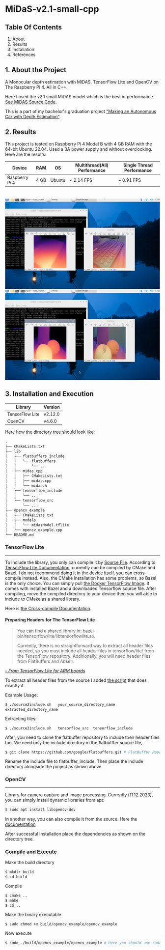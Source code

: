 # MiDaS-v2.1-small-cpp

## Table Of Contents

1. About
2. Results
3. Installation
4. References

## 1. About the Project

 A Monocular depth estimation with MiDAS, TensorFlow Lite and OpenCV on The Raspberry Pi 4. All in C++.

Here I used the v2.1 small MiDAS model which is the best in performance. [See MiDAS Source Code](https://github.com/isl-org/MiDaS).

 This is a part of my bachelor's graduation project ["Making an Autonomous Car with Depth Estimation"](https://github.com/KozhaAkhmet/depth-car).  

## 2. Results

This project is tested on Raspberry Pi 4 Model B with 4 GB RAM with the 64-bit Ubuntu 22.04. Used a 3A power supply and without overclocking. Here are the results:

| Device         | RAM  | OS     | Multithread(All) Performance | Single Thread Performance |
| -------------- | ---- | ------ | ---------------------------- | ------------------------- |
| Raspberry Pi 4 | 4 GB | Ubuntu | ~ 2.14 FPS                   | ~ 0.91 FPS                |
#
![](media/ExampleImage.png)
![](media/ExampleImage2.png)

## 3. Installation and Execution

| Library         | Version |
| --------------- | ------- |
| TensorFlow Lite | v2.12.0 |
| OpenCV          | v4.6.0  |

Here how the directory tree should look like:

```
.
├── CMakeLists.txt
├── lib
│   ├── flatbuffers_include
│   │   └── flatbuffers
│   │       └── ...
│   ├── midas_cpp
│   │   ├── CMakeLists.txt
│   │   ├── midas.cpp
│   │   └── midas.h
│   ├── tensorflow_include
│   │   └── ...
│   └── tensorflow_src
│       └── ...
├── opencv_example
│   ├── CMakeLists.txt
│   ├── models
│   │   └── midasModel.tflite
│   └── opencv_example.cpp
└── README.md
```

### TensorFlow Lite

---
To include the library, you only can compile it by [Source File](https://github.com/tensorflow/tensorflow). According to [TensorFlow Lite Documentation](https://www.tensorflow.org/lite/guide), currently can be compiled by CMake and Bazel. I do not recommend doing it in the device itself, you can cross-compile instead. Also, the CMake installation has some problems, so Bazel is the only choice. You can simply pull [the Docker TensorFlow Image](https://hub.docker.com/r/tensorflow/tensorflow/). It comes with installed Bazel and a downloaded Tensorflow source file. After compiling, move the compiled directory to your device then you will able to include to CMake as a shared library.

Here is [the Cross-compile Documentation](https://www.tensorflow.org/lite/guide/build_cmake_arm).

#### Preparing Headers for The TensorFlow Lite

>You can find a shared library in: bazel-bin/tensorflow/lite/libtensorflowlite.so.
>
>Currently, there is no straightforward way to extract all header files needed, so you must include all header files in tensorflow/lite/ from the TensorFlow repository. Additionally, you will need header files from FlatBuffers and Abseil.

*[- From  TensorFlow Lite for ARM boards](https://www.tensorflow.org/lite/guide/build_arm)*

To extract all header files from the source I added [the script](source2include.sh) that does exactly it.

Example Usage:

```
$ ./source2include.sh   your_source_directory_name   extracted_directory_name
```

Extracting files:

```
$ ./source2include.sh   tensorflow_src  tensorflow_include 
```

After, you need to clone the flatbuffer repository to include their header files too. We need only the include directory in the flatbufffer source file, 

```bash
$ git clone https://github.com/google/flatbuffers.git # FlatBuffer Repository
```

Rename the include file to flatbuffer_include. Then place the include directory alongside the project as shown above.

### OpenCV

---

Library for camera capture and image processing. Currently (11.12.2023), you can simply install dynamic libraries from apt:

```bash
$ sudo apt install libopencv-dev
```

In another way, you can also compile it from the source. Here the [documentation](https://docs.opencv.org/4.x/d7/d9f/tutorial_linux_install.html)

After successful installation place the dependencies as shown on the directory tree.

### Compile and Execute

Make the build directory

```
$ mkdir build
$ cd build
```

Compile 

```
$ cmake ..
$ make
$ cd ..
```

 Make the binary executable

```
$ sudo chmod +x build/opencv_example/opencv_example
```

Now execute

```bash
$ sudo ./build/opencv_example/opencv_example # Here you should use sudo to able to access the camera.
```

